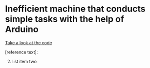 # Inefficient machine that conducts simple tasks with the help of Arduino
[Take a look at the code](https://github.com/lucaskasa/iswm/tree/main/Code)

[reference text]: 

2. list item two 
